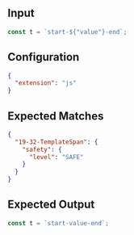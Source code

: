 
## Input
```javascript input
const t = `start-${"value"}-end`;
```

## Configuration
```json configuration
{
  "extension": "js"
}
```

## Expected Matches
```json expected matches
{
  "19-32-TemplateSpan": {
    "safety": {
      "level": "SAFE"
    }
  }
}
```

## Expected Output
```javascript expected output
const t = `start-value-end`;
```
